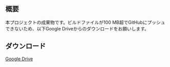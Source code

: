 ## 概要
本プロジェクトの成果物です。ビルドファイルが100 MB超でGitHubにプッシュできないため、以下Google Driveからのダウンロードをお願いします。

## ダウンロード
[Google Drive](https://drive.google.com/file/d/1RIgOln_rlkgeITFuHirLdg5Ogm35qG60/view)
